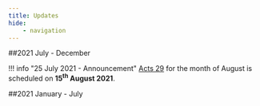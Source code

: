```yaml
---
title: Updates
hide:
    - navigation
---
```


##2021 July - December

!!! info "25 July 2021 - Announcement"
    <span class="link">[Acts 29](./initiatives/acts29.md)</span> for the month of August is scheduled on **15<sup>th</sup> August 2021**.

##2021 January - July